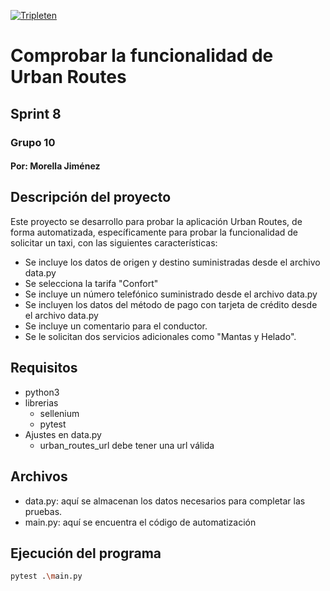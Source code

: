 [![Tripleten](https://id.tripleten.com/resources/2jrb4/login/practicum-keycloakify/build/favicon-32x32.png)]()
# Comprobar la funcionalidad de Urban Routes
## Sprint 8
### Grupo 10
#### Por: Morella Jiménez 

## Descripción del proyecto
Este proyecto se desarrollo para probar la aplicación Urban Routes, de forma automatizada, específicamente para probar la funcionalidad de solicitar un taxi, con las siguientes características:

- Se incluye los datos de origen y destino suministradas desde el archivo data.py
- Se selecciona la tarifa "Confort"
- Se incluye un número telefónico suministrado desde el archivo data.py
- Se incluyen los datos del método de pago con tarjeta de crédito desde el archivo data.py
- Se incluye un comentario para el conductor.
- Se le solicitan dos servicios adicionales como "Mantas y Helado".


## Requisitos

- python3
- librerias 
  - sellenium
  - pytest
- Ajustes en data.py
  - urban_routes_url debe tener una url válida

## Archivos

- data.py: aquí se almacenan los datos necesarios para completar las pruebas.
- main.py: aquí se encuentra el código de automatización

## Ejecución del programa
```sh
pytest .\main.py